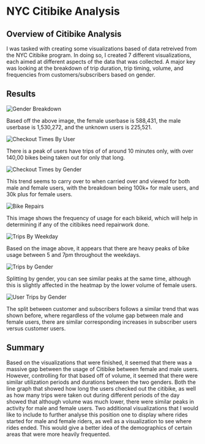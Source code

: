 # NYC Citibike Analysis
## Overview of Citibike Analysis
I was tasked with creating some visualizations based of data retreived from the NYC Citibike program. In doing so, I created 7 different
visualizations, each aimed at different aspects of the data that was collected. A major key was looking at the breakdown of trip duration,
trip timing, volume, and frequencies from customers/subscribers based on gender.
## Results

![Gender Breakdown](https://github.com/swlim314/Bike_Sharing_Analysis_Week_14/blob/6f841a8fabe49b784b0537e17c7e91447fb2866c/Gender%20Breakdown.png)

Based off the above image, the female userbase is 588,431, the male userbase is 1,530,272, and the unknown users is 225,521.

![Checkout Times By User](https://github.com/swlim314/Bike_Sharing_Analysis_Week_14/blob/6f841a8fabe49b784b0537e17c7e91447fb2866c/Checkout%20Times%20By%20User.png)

There is a peak of users have trips of of around 10 minutes only, with over 140,00 bikes being taken out for only that long.


![Checkout Times by Gender](https://github.com/swlim314/Bike_Sharing_Analysis_Week_14/blob/6f841a8fabe49b784b0537e17c7e91447fb2866c/Checkout%20Times%20by%20Gender.png)

This trend seems to carry over to when carried over and viewed for both male and female users, with the breakdown being 100k+ for male users, and 30k plus for female users.

![Bike Repairs](https://github.com/swlim314/Bike_Sharing_Analysis_Week_14/blob/6f841a8fabe49b784b0537e17c7e91447fb2866c/Bike%20Repairs.png)

This image shows the frequency of usage for each bikeid, which will help in determining if any of the citibikes need repairwork done.

![Trips By Weekday](https://github.com/swlim314/Bike_Sharing_Analysis_Week_14/blob/6f841a8fabe49b784b0537e17c7e91447fb2866c/Trips%20By%20Weekday.png)

Based on the image above, it appears that there are heavy peaks of bike usage between 5 and 7pm throughout the weekdays.

![Trips by Gender](https://github.com/swlim314/Bike_Sharing_Analysis_Week_14/blob/6f841a8fabe49b784b0537e17c7e91447fb2866c/Trips%20by%20Gender.png)

Splitting by gender, you can see similar peaks at the same time, although this is slightly affected in the heatmap by the lower volume
of female users.

![User Trips by Gender](https://github.com/swlim314/Bike_Sharing_Analysis_Week_14/blob/6f841a8fabe49b784b0537e17c7e91447fb2866c/User%20Trips%20by%20Gender.png)

The split between customer and subscribers follows a similar trend that was shown before, where regardless of the volume gap between 
male and female users, there are similar corresponding increases in subscriber users versus customer users.

## Summary
Based on the visualizations that were finished, it seemed that there was a massive gap between the usage of Citibike between female and 
male users. However, controlling for that based off of volume, it seemed that there were similar utilization periods and durations between
the two genders. Both the line graph that showed how long the users checked out the citibike, as well as how many trips were taken out 
during different periods of the day showed that although volume was much lower, there were similar peaks in activity for male and female
users. Two additional visualizations that I would like to include to further analyse this position one to display where rides started for
male and female riders, as well as a visualization to see where rides ended. This would give a better idea of the demographics of certain
areas that were more heavily frequented.
